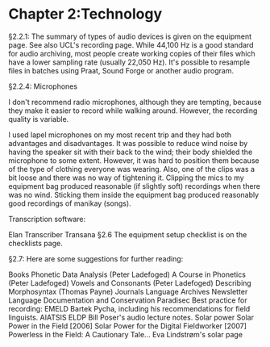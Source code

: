 # Chapter 2:Technology

§2.2.1: The summary of types of audio devices is given on the equipment page. See also UCL's recording page. While 44,100 Hz is a good standard for audio archiving, most people create working copies of their files which have a lower sampling rate (usually 22,050 Hz). It's possible to resample files in batches using Praat, Sound Forge or another audio program.

§2.2.4: Microphones

I don't recommend radio microphones, although they are tempting, because they make it easier to record while walking around. However, the recording quality is variable.

I used lapel microphones on my most recent trip and they had both advantages and disadvantages. It was possible to reduce wind noise by having the speaker sit with their back to the wind; their body shielded the microphone to some extent. However, it was hard to position them because of the type of clothing everyone was wearing. Also, one of the clips was a bit loose and there was no way of tightening it. Clipping the mics to my equipment bag produced reasonable (if slightly soft) recordings when there was no wind. Sticking them inside the equipment bag produced reasonably good recordings of manikay (songs).

Transcription software:

Elan
Transcriber
Transana
§2.6 The equipment setup checklist is on the checklists page.

§2.7: Here are some suggestions for further reading:

Books
Phonetic Data Analysis (Peter Ladefoged)
A Course in Phonetics (Peter Ladefoged)
Vowels and Consonants (Peter Ladefoged)
Describing Morphosyntax (Thomas Payne)
Journals
Language Archives Newsletter
Language Documentation and Conservation
Paradisec
Best practice for recording:
EMELD
Bartek Pycha, including his recommendations for field linguists.
AIATSIS
ELDP
Bill Poser's audio lecture notes.
Solar power
Solar Power in the Field [2006]
Solar Power for the Digital Fieldworker [2007]
Powerless in the Field: A Cautionary Tale...
Eva Lindstrøm's solar page